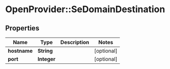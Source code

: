 # OpenProvider::SeDomainDestination

## Properties
Name | Type | Description | Notes
------------ | ------------- | ------------- | -------------
**hostname** | **String** |  | [optional] 
**port** | **Integer** |  | [optional] 

